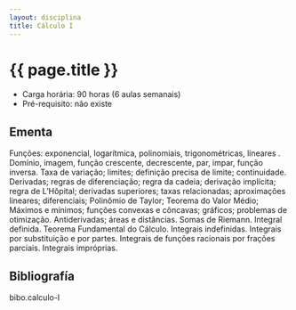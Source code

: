 ```yaml
---
layout: disciplina
title: Cálculo I
---
```


# {{ page.title }}

- Carga horária: 90 horas (6 aulas semanais)
- Pré-requisito: não existe

## Ementa

Funções: exponencial, logarítmica, polinomiais, trigonométricas,
lineares . Domínio, imagem, função crescente, decrescente, par, impar,
função inversa. Taxa de variação; limites; definição precisa de
limite; continuidade. Derivadas; regras de diferenciação; regra da
cadeia; derivação implícita; regra de L’Hôpital; derivadas superiores;
taxas relacionadas; aproximações lineares; diferenciais; Polinômio de
Taylor; Teorema do Valor Médio; Máximos e mínimos; funções convexas e
côncavas; gráficos; problemas de otimização. Antiderivadas; áreas e
distâncias. Somas de Riemann. Integral definida.  Teorema Fundamental
do Cálculo. Integrais indefinidas. Integrais por substituição e por
partes. Integrais de funções racionais por frações parciais. Integrais
impróprias.

## Bibliografía

bibo.calculo-I 





